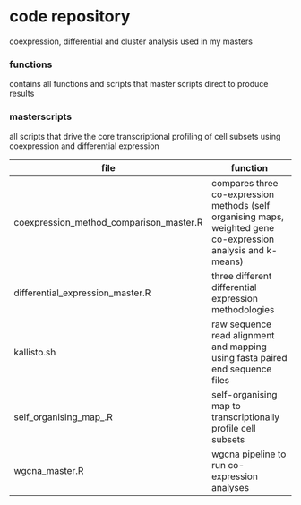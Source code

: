 # code repository

coexpression, differential and cluster analysis used in my masters

### functions

contains all functions and scripts that master scripts direct to produce results

### masterscripts

all scripts that drive the core transcriptional profiling of cell subsets using coexpression and differential expression

| file | function |
| ------ | ----------- |
| coexpression_method_comparison_master.R   | compares three co-expression methods (self organising maps, weighted gene co-expression analysis and k-means) |
| differential_expression_master.R | three different differential expression methodologies |
| kallisto.sh    | raw sequence read alignment and mapping using fasta paired end sequence files  |
| self_organising_map_.R    | self-organising map to transcriptionally profile cell subsets  |
| wgcna_master.R    | wgcna pipeline to run co-expression analyses  |





